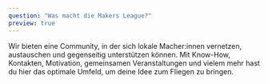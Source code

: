 ```yaml
---
question: "Was macht die Makers League?"
preview: true
---
```


Wir bieten eine Community, in der sich lokale Macher:innen vernetzen, austauschen und gegenseitig unterstützen können. Mit Know-How, Kontakten, Motivation, gemeinsamen Veranstaltungen und vielem mehr hast du hier das optimale Umfeld, um deine Idee zum Fliegen zu bringen.
